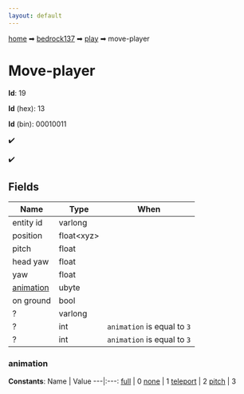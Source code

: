 ```yaml
---
layout: default
---
```


[home](/) ➡ [bedrock137](/protocol/bedrock137) ➡ [play](/protocol/bedrock137/play) ➡ move-player

# Move-player

**Id**: 19

**Id** (hex): 13

**Id** (bin): 00010011

✔️

✔️

## Fields

Name | Type | When
---|---|:---:
entity id | varlong | 
position | float&lt;xyz&gt; | 
pitch | float | 
head yaw | float | 
yaw | float | 
[animation](#animation) | ubyte | 
on ground | bool | 
? | varlong | 
? | int | <code>animation</code> is equal to <code>3</code>
? | int | <code>animation</code> is equal to <code>3</code>

### animation

**Constants**:
Name | Value
---|:---:
[full](animation_full) | 0
[none](animation_none) | 1
[teleport](animation_teleport) | 2
[pitch](animation_pitch) | 3

